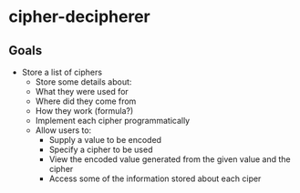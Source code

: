 # cipher-decipherer

## Goals
* Store a list of ciphers
  * Store some details about:
  * What they were used for
  * Where did they come from
  * How they work (formula?)
  * Implement each cipher programmatically
  * Allow users to:
    * Supply a value to be encoded
    * Specify a cipher to be used
    * View the encoded value generated from the given value and the cipher
    * Access some of the information stored about each ciper
